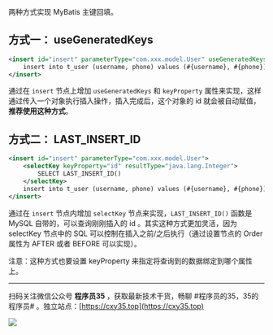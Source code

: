 两种方式实现 MyBatis 主键回填。
<!-- more -->

## 方式一： useGeneratedKeys

```xml
<insert id="insert" parameterType="com.xxx.model.User" useGeneratedKeys="true" keyProperty="id">
    insert into t_user (username, phone) values (#{username}, #{phone});
</insert>
```

通过在 `insert` 节点上增加 `useGeneratedKeys` 和 `keyProperty` 属性来实现，这样通过传入一个对象执行插入操作，插入完成后，这个对象的 id 就会被自动赋值，**推荐使用这种方式**。

## 方式二： LAST_INSERT_ID

```xml
<insert id="insert" parameterType="com.xxx.model.User">
    <selectKey keyProperty="id" resultType="java.lang.Integer">
        SELECT LAST_INSERT_ID()
    </selectKey>
    insert into t_user (username, phone) values (#{username}, #{phone});
</insert>
```

通过在 `insert` 节点内增加 `selectKey` 节点来实现，`LAST_INSERT_ID()` 函数是 MySQL 自带的，可以查询刚刚插入的 id 。其实这种方式更加灵活，因为 selectKey 节点中的 SQL 可以控制在插入之前/之后执行（通过设置节点的 Order 属性为 AFTER 或者 BEFORE 可以实现）。

注意：这种方式也要设置 keyProperty 来指定将查询到的数据绑定到哪个属性上。


---

扫码关注微信公众号 **程序员35** ，获取最新技术干货，畅聊 #程序员的35，35的程序员# 。独立站点：[https://cxy35.top](https://cxy35.top)

![](https://oscimg.oschina.net/oscnet/up-285838b9c516db5bb1ba760f292f2346078.JPEG)
